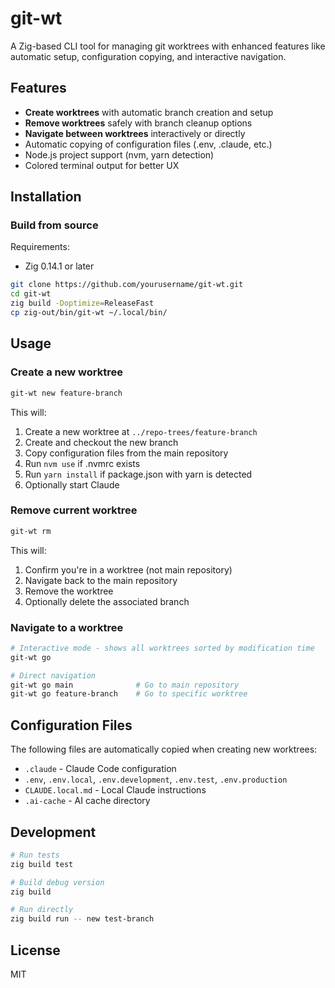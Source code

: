 # git-wt

A Zig-based CLI tool for managing git worktrees with enhanced features like automatic setup, configuration copying, and interactive navigation.

## Features

- **Create worktrees** with automatic branch creation and setup
- **Remove worktrees** safely with branch cleanup options
- **Navigate between worktrees** interactively or directly
- Automatic copying of configuration files (.env, .claude, etc.)
- Node.js project support (nvm, yarn detection)
- Colored terminal output for better UX

## Installation

### Build from source

Requirements:
- Zig 0.14.1 or later

```bash
git clone https://github.com/yourusername/git-wt.git
cd git-wt
zig build -Doptimize=ReleaseFast
cp zig-out/bin/git-wt ~/.local/bin/
```

## Usage

### Create a new worktree

```bash
git-wt new feature-branch
```

This will:
1. Create a new worktree at `../repo-trees/feature-branch`
2. Create and checkout the new branch
3. Copy configuration files from the main repository
4. Run `nvm use` if .nvmrc exists
5. Run `yarn install` if package.json with yarn is detected
6. Optionally start Claude

### Remove current worktree

```bash
git-wt rm
```

This will:
1. Confirm you're in a worktree (not main repository)
2. Navigate back to the main repository
3. Remove the worktree
4. Optionally delete the associated branch

### Navigate to a worktree

```bash
# Interactive mode - shows all worktrees sorted by modification time
git-wt go

# Direct navigation
git-wt go main              # Go to main repository
git-wt go feature-branch    # Go to specific worktree
```

## Configuration Files

The following files are automatically copied when creating new worktrees:
- `.claude` - Claude Code configuration
- `.env`, `.env.local`, `.env.development`, `.env.test`, `.env.production`
- `CLAUDE.local.md` - Local Claude instructions
- `.ai-cache` - AI cache directory

## Development

```bash
# Run tests
zig build test

# Build debug version
zig build

# Run directly
zig build run -- new test-branch
```

## License

MIT